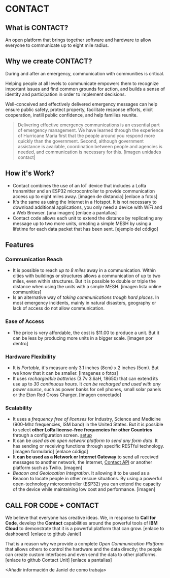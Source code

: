 # CONTACT

## What is CONTACT?
An open platform that brings together software and hardware to allow everyone to communicate up to eight mile radius.

## Why we create CONTACT?
During and after an emergency, communication with communities is critical.

Helping people at all levels to communicate empowers them to recognize important issues and find common grounds for action, and builds a sense of identity and participation in order to implement decisions.

Well-conceived and effectively delivered emergency messages can help ensure public safety, protect property, facilitate response efforts, elicit cooperation, instill public confidence, and help families reunite.

> Delivering effective emergency communications is an essential part of emergency management. We have learned through the experience of Hurricane Maria first that the people around you respond more quickly than the government. Second, although government assistance is available, coordination between people and agencies is needed, and communication is necessary for this.
[imagen unidades contact]


## How it's Work?
- Contact combines the use of an IoT device that includes a LoRa transmitter and an ESP32 microcontroller to provide communication access up to eight miles away.
[imagen de distancia]
[enlace a fotos]
- It's the same as using the Internet in a Hotspot. It is not necessary to download additional applications, you only need a device with WiFi and a Web Browser.
[una imagen]
[enlace a pantallas]
- Contact code allows each unit to extend the distance by replicating any message up to two more units, creating a simple MESH by using a lifetime for each data packet that has been sent.
[ejemplo del código]


## Features
### Communication Reach
- It is possible to reach *up to 8 miles* away in a communication. Within cities with buildings or structures allows a communication of up to two miles, even within structures. But it is possible to double or triple the distance when using the units with a simple MESH.
[imagen lista online communities]
- Is an alternative way of *taking communications trough hard places*. In most emergency incidents, mainly in natural disasters, geography or lack of access do not allow communication.

### Ease of Access
- The price is very affordable, the cost is $11.00 to produce a unit. But it can be less by producing more units in a bigger scale.
[imagen por dentro]

### Hardware Flexibility
- It is *Portable*, it's measure only 3.1 inches (8cm) x 2 inches (5cm). But we know that it can be smaller.
[imagenes o fotos]
- It uses *rechargeable batteries* (3.7v 3.6aH, 18650) that can extend its use up to *30 continuous hours*. It *can be recharged and used with any power source*, such as power banks for cell phones, small solar panels or the Eton Red Cross Charger.
[imagen conectado]

### Scalability
- It uses a *frequency free of licenses* for Industry, Science and Medicine (900-Mhz frequencies, ISM band) in the United States. But it is possible to select **other LoRa license-free frequencies for other Countries** through a configuration screen.
[setup]
- It can be *used as an open network platform to send any form data*. It has sending or receiving functions through specific RESTful technology.
[imagen formulario]
[enlace código]
- It **can be used as a Network or Internet Gateway** to send all received messages to another network, the Internet,  [Contact API]() or another platform such as Twilio.
[imagen]
- *Beacon and Geolocation Integration*. It allowing it to be used as a Beacon to locate people in other rescue situations. By using a powerful open-technology microcontroller (ESP32) you can extend the capacity of the device while maintaining low cost and performance. 
[imagen]

## CALL FOR CODE + CONTACT
We believe that everyone has creative ideas. We, in response to **Call for Code**, develop the **Contact** capabilities around the powerful tools of **IBM Cloud** to demonstrate that it is a powerful platform that can grow.
[enlace to dashboard]
[enlace to github Janiel]


That is a reason why we provide a complete *Open Communication Platform* that allows others to control the hardware and the data directly; the people can create custom interfaces and even send the data to other platforms.
[enlace to github Contact Unit]
[enlace a pantallas]

<Añadir información de Janiel de como trabaja>


[setup]: https://github.com/jdastas/contact-platform/setup.png "Contact Setup Screen"


[setup]: https://github.com/jdastas/contact-platform/setup.png "Contact Setup Screen"
[gateway]: https://github.com/jdastas/contact-platform/gateway.png "Internet Gateway"

